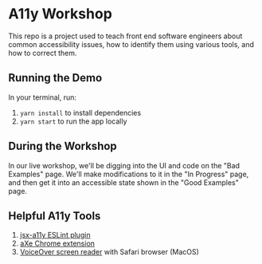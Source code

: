 # A11y Workshop

This repo is a project used to teach front end software engineers about common accessibility issues, how to identify them using various tools, and how to correct them.

## Running the Demo

In your terminal, run:

1. `yarn install` to install dependencies
2. `yarn start` to run the app locally

## During the Workshop

In our live workshop, we'll be digging into the UI and code on the "Bad Examples" page. We'll make modifications to it in the "In Progress" page, and then get it into an accessible state shown in the "Good Examples" page.

## Helpful A11y Tools

1. [jsx-a11y ESLint plugin](https://www.npmjs.com/package/eslint-plugin-jsx-a11y)
2. [aXe Chrome extension](https://chrome.google.com/webstore/detail/axe-web-accessibility-tes/lhdoppojpmngadmnindnejefpokejbdd)
3. [VoiceOver screen reader](https://help.apple.com/voiceover/mac/10.15/) with Safari browser (MacOS)

